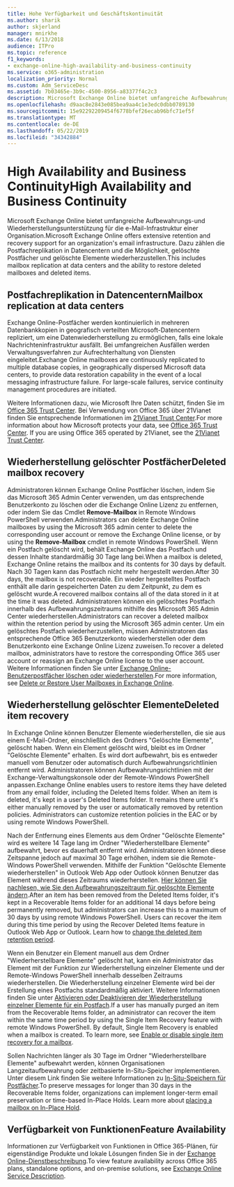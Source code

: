 ```yaml
---
title: Hohe Verfügbarkeit und Geschäftskontinuität
ms.author: sharik
author: skjerland
manager: mnirkhe
ms.date: 6/13/2018
audience: ITPro
ms.topic: reference
f1_keywords:
- exchange-online-high-availability-and-business-continuity
ms.service: o365-administration
localization_priority: Normal
ms.custom: Adm_ServiceDesc
ms.assetid: 7b03465e-3b9c-4500-8956-a83377f4c2c3
description: Microsoft Exchange Online bietet umfangreiche Aufbewahrungs-und Wiederherstellungsunterstützung für die e-Mail-Infrastruktur einer Organisation. Dazu zählen die Postfachreplikation in Datencentern und die Möglichkeit, gelöschte Postfächer und gelöschte Elemente wiederherzustellen.
ms.openlocfilehash: d9aac8e2843e085bea9aa4c1e3edc0dbb0789130
ms.sourcegitcommit: 15e92292209454f6778bfef26ecab96bfc71ef5f
ms.translationtype: MT
ms.contentlocale: de-DE
ms.lasthandoff: 05/22/2019
ms.locfileid: "34342884"
---
```

# <a name="high-availability-and-business-continuity"></a><span data-ttu-id="b200c-104">High Availability and Business Continuity</span><span class="sxs-lookup"><span data-stu-id="b200c-104">High Availability and Business Continuity</span></span>

<span data-ttu-id="b200c-105">Microsoft Exchange Online bietet umfangreiche Aufbewahrungs-und Wiederherstellungsunterstützung für die e-Mail-Infrastruktur einer Organisation.</span><span class="sxs-lookup"><span data-stu-id="b200c-105">Microsoft Exchange Online offers extensive retention and recovery support for an organization's email infrastructure.</span></span> <span data-ttu-id="b200c-106">Dazu zählen die Postfachreplikation in Datencentern und die Möglichkeit, gelöschte Postfächer und gelöschte Elemente wiederherzustellen.</span><span class="sxs-lookup"><span data-stu-id="b200c-106">This includes mailbox replication at data centers and the ability to restore deleted mailboxes and deleted items.</span></span>
  
## <a name="mailbox-replication-at-data-centers"></a><span data-ttu-id="b200c-107">Postfachreplikation in Datencentern</span><span class="sxs-lookup"><span data-stu-id="b200c-107">Mailbox replication at data centers</span></span>

<span data-ttu-id="b200c-p103">Exchange Online-Postfächer werden kontinuierlich in mehreren Datenbankkopien in geografisch verteilten Microsoft-Datencentern repliziert, um eine Datenwiederherstellung zu ermöglichen, falls eine lokale Nachrichteninfrastruktur ausfällt. Bei umfangreichen Ausfällen werden Verwaltungsverfahren zur Aufrechterhaltung von Diensten eingeleitet.</span><span class="sxs-lookup"><span data-stu-id="b200c-p103">Exchange Online mailboxes are continuously replicated to multiple database copies, in geographically dispersed Microsoft data centers, to provide data restoration capability in the event of a local messaging infrastructure failure. For large-scale failures, service continuity management procedures are initiated.</span></span>
  
<span data-ttu-id="b200c-p104">Weitere Informationen dazu, wie Microsoft Ihre Daten schützt, finden Sie im [Office 365 Trust Center](https://go.microsoft.com/fwlink/p/?LinkId=299135). Bei Verwendung von Office 365 über 21Vianet finden Sie entsprechende Informationen im [21Vianet Trust Center](http://www.21vbluecloud.com/office365/trustcenter/onlineservices.mdl).</span><span class="sxs-lookup"><span data-stu-id="b200c-p104">For more information about how Microsoft protects your data, see [Office 365 Trust Center](https://go.microsoft.com/fwlink/p/?LinkId=299135). If you are using Office 365 operated by 21Vianet, see the [21Vianet Trust Center](http://www.21vbluecloud.com/office365/trustcenter/onlineservices.mdl).</span></span>
  
## <a name="deleted-mailbox-recovery"></a><span data-ttu-id="b200c-112">Wiederherstellung gelöschter Postfächer</span><span class="sxs-lookup"><span data-stu-id="b200c-112">Deleted mailbox recovery</span></span>

<span data-ttu-id="b200c-113">Administratoren können Exchange Online Postfächer löschen, indem Sie das Microsoft 365 Admin Center verwenden, um das entsprechende Benutzerkonto zu löschen oder die Exchange Online Lizenz zu entfernen, oder indem Sie das Cmdlet **Remove-Mailbox** in Remote Windows PowerShell verwenden.</span><span class="sxs-lookup"><span data-stu-id="b200c-113">Administrators can delete Exchange Online mailboxes by using the Microsoft 365 admin center to delete the corresponding user account or remove the Exchange Online license, or by using the **Remove-Mailbox** cmdlet in remote Windows PowerShell.</span></span> <span data-ttu-id="b200c-114">Wenn ein Postfach gelöscht wird, behält Exchange Online das Postfach und dessen Inhalte standardmäßig 30 Tage lang bei.</span><span class="sxs-lookup"><span data-stu-id="b200c-114">When a mailbox is deleted, Exchange Online retains the mailbox and its contents for 30 days by default.</span></span> <span data-ttu-id="b200c-115">Nach 30 Tagen kann das Postfach nicht mehr hergestellt werden.</span><span class="sxs-lookup"><span data-stu-id="b200c-115">After 30 days, the mailbox is not recoverable.</span></span> <span data-ttu-id="b200c-116">Ein wieder hergestelltes Postfach enthält alle darin gespeicherten Daten zu dem Zeitpunkt, zu dem es gelöscht wurde.</span><span class="sxs-lookup"><span data-stu-id="b200c-116">A recovered mailbox contains all of the data stored in it at the time it was deleted.</span></span> <span data-ttu-id="b200c-117">Administratoren können ein gelöschtes Postfach innerhalb des Aufbewahrungszeitraums mithilfe des Microsoft 365 Admin Center wiederherstellen.</span><span class="sxs-lookup"><span data-stu-id="b200c-117">Administrators can recover a deleted mailbox within the retention period by using the Microsoft 365 admin center.</span></span> <span data-ttu-id="b200c-118">Um ein gelöschtes Postfach wiederherzustellen, müssen Administratoren das entsprechende Office 365 Benutzerkonto wiederherstellen oder dem Benutzerkonto eine Exchange Online Lizenz zuweisen.</span><span class="sxs-lookup"><span data-stu-id="b200c-118">To recover a deleted mailbox, administrators have to restore the corresponding Office 365 user account or reassign an Exchange Online license to the user account.</span></span> <span data-ttu-id="b200c-119">Weitere Informationen finden Sie unter [Exchange Online-Benutzerpostfächer löschen oder wiederherstellen](https://go.microsoft.com/fwlink/p/?LinkId=286992).</span><span class="sxs-lookup"><span data-stu-id="b200c-119">For more information, see [Delete or Restore User Mailboxes in Exchange Online](https://go.microsoft.com/fwlink/p/?LinkId=286992).</span></span>
  
## <a name="deleted-item-recovery"></a><span data-ttu-id="b200c-120">Wiederherstellung gelöschter Elemente</span><span class="sxs-lookup"><span data-stu-id="b200c-120">Deleted item recovery</span></span>

<span data-ttu-id="b200c-p106">In Exchange Online können Benutzer Elemente wiederherstellen, die sie aus einem E-Mail-Ordner, einschließlich des Ordners "Gelöschte Elemente", gelöscht haben. Wenn ein Element gelöscht wird, bleibt es im Ordner "Gelöschte Elemente" erhalten. Es wird dort aufbewahrt, bis es entweder manuell vom Benutzer oder automatisch durch Aufbewahrungsrichtlinien entfernt wird. Administratoren können Aufbewahrungsrichtlinien mit der Exchange-Verwaltungskonsole oder der Remote-Windows PowerShell anpassen.</span><span class="sxs-lookup"><span data-stu-id="b200c-p106">Exchange Online enables users to restore items they have deleted from any email folder, including the Deleted Items folder. When an item is deleted, it's kept in a user's Deleted Items folder. It remains there until it's either manually removed by the user or automatically removed by retention policies. Administrators can customize retention policies in the EAC or by using remote Windows PowerShell.</span></span>
  
<span data-ttu-id="b200c-p107">Nach der Entfernung eines Elements aus dem Ordner "Gelöschte Elemente" wird es weitere 14 Tage lang im Ordner "Wiederherstellbare Elemente" aufbewahrt, bevor es dauerhaft entfernt wird. Administratoren können diese Zeitspanne jedoch auf maximal 30 Tage erhöhen, indem sie die Remote-Windows PowerShell verwenden. Mithilfe der Funktion "Gelöschte Elemente wiederherstellen" in Outlook Web App oder Outlook können Benutzer das Element während dieses Zeitraums wiederherstellen. [Hier können Sie nachlesen, wie Sie den Aufbewahrungszeitraum für gelöschte Elemente ändern](https://go.microsoft.com/fwlink/p/?LinkId=286940).</span><span class="sxs-lookup"><span data-stu-id="b200c-p107">After an item has been removed from the Deleted Items folder, it's kept in a Recoverable Items folder for an additional 14 days before being permanently removed, but administrators can increase this to a maximum of 30 days by using remote Windows PowerShell. Users can recover the item during this time period by using the Recover Deleted Items feature in Outlook Web App or Outlook. Learn how to [change the deleted item retention period](https://go.microsoft.com/fwlink/p/?LinkId=286940).</span></span>
  
<span data-ttu-id="b200c-p108">Wenn ein Benutzer ein Element manuell aus dem Ordner "Wiederherstellbare Elemente" gelöscht hat, kann ein Administrator das Element mit der Funktion zur Wiederherstellung einzelner Elemente und der Remote-Windows PowerShell innerhalb desselben Zeitraums wiederherstellen. Die Wiederherstellung einzelner Elemente wird bei der Erstellung eines Postfachs standardmäßig aktiviert. Weitere Informationen finden Sie unter [Aktivieren oder Deaktivieren der Wiederherstellung einzelner Elemente für ein Postfach](https://go.microsoft.com/fwlink/p/?LinkID=286941).</span><span class="sxs-lookup"><span data-stu-id="b200c-p108">If a user has manually purged an item from the Recoverable Items folder, an administrator can recover the item within the same time period by using the Single Item Recovery feature with remote Windows PowerShell. By default, Single Item Recovery is enabled when a mailbox is created. To learn more, see [Enable or disable single item recovery for a mailbox](https://go.microsoft.com/fwlink/p/?LinkID=286941).</span></span>
  
<span data-ttu-id="b200c-p109">Sollen Nachrichten länger als 30 Tage im Ordner "Wiederherstellbare Elemente" aufbewahrt werden, können Organisationen Langzeitaufbewahrung oder zeitbasierte In-Situ-Speicher implementieren. Unter diesem Link finden Sie weitere Informationen zu [In-Situ-Speichern für Postfächer](https://go.microsoft.com/fwlink/p/?LinkId=271746).</span><span class="sxs-lookup"><span data-stu-id="b200c-p109">To preserve messages for longer than 30 days in the Recoverable Items folder, organizations can implement longer-term email preservation or time-based In-Place Holds. Learn more about [placing a mailbox on In-Place Hold](https://go.microsoft.com/fwlink/p/?LinkId=271746).</span></span>
  
## <a name="feature-availability"></a><span data-ttu-id="b200c-133">Verfügbarkeit von Funktionen</span><span class="sxs-lookup"><span data-stu-id="b200c-133">Feature Availability</span></span>

<span data-ttu-id="b200c-134">Informationen zur Verfügbarkeit von Funktionen in Office 365-Plänen, für eigenständige Produkte und lokale Lösungen finden Sie in der [Exchange Online-Dienstbeschreibung](exchange-online-service-description.md).</span><span class="sxs-lookup"><span data-stu-id="b200c-134">To view feature availability across Office 365 plans, standalone options, and on-premise solutions, see [Exchange Online Service Description](exchange-online-service-description.md).</span></span>
  

